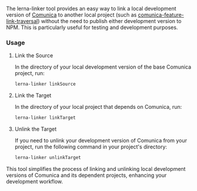 <!-- A simple tool for linking a local development version of Comunica to another local project, like comunica-feature-link-traversal, without publishing either development version to NPM.

Usage:

In the directory of the local development version of base comunica:

`lerna-linker linkSource`

Then, in the directory of your local project that depends on Comunica, run:

`lerna-linker linkTarget`

In case you want to un-link your development version of Comunica from your project, use in your project's directory:

`lerna-linker unlinkTarget ` -->


The lerna-linker tool provides an easy way to link a local development version of [Comunica](https://github.com/comunica/comunica) to another local project (such as [comunica-feature-link-traversal](https://github.com/comunica/comunica-feature-link-traversal)) without the need to publish either development version to NPM. This is particularly useful for testing and development purposes.
### Usage

1. Link the Source

    In the directory of your local development version of the base Comunica project, run:

    ```bash
    lerna-linker linkSource
    ```

2. Link the Target

    In the directory of your local project that depends on Comunica, run:

    ```bash
    lerna-linker linkTarget
    ```

3. Unlink the Target

    If you need to unlink your development version of Comunica from your project, run the following command in your project's directory:

    ```bash
    lerna-linker unlinkTarget
    ```

This tool simplifies the process of linking and unlinking local development versions of Comunica and its dependent projects, enhancing your development workflow.